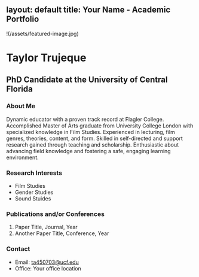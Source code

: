 layout: default
title: Your Name - Academic Portfolio
---

!(/assets/featured-image.jpg)

# Taylor Trujeque
## PhD Candidate at the University of Central Florida 

### About Me
Dynamic educator with a proven track record at Flagler College.
Accomplished Master of Arts graduate from University College London
with specialized knowledge in Film Studies. Experienced in lecturing, film
genres, theories, content, and form. Skilled in self-directed and support
research gained through teaching and scholarship. Enthusiastic about
advancing field knowledge and fostering a safe, engaging learning
environment.


### Research Interests
- Film Studies 
- Gender Studies
- Sound Stuides 

### Publications and/or Conferences

1. Paper Title, Journal, Year
2. Another Paper Title, Conference, Year

### Contact

- Email: ta450703@ucf.edu
- Office: Your office location

